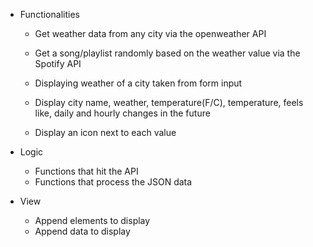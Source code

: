 - Functionalities
  - Get weather data from any city via the openweather API
  - Get a song/playlist randomly based on the weather value via the Spotify API

  - Displaying weather of a city taken from form input
  - Display city name, weather, temperature(F/C), temperature, feels like, daily and hourly changes in the future
  - Display an icon next to each value

- Logic
    - Functions that hit the API
    - Functions that process the JSON data
- View
    - Append elements to display
    - Append data to display